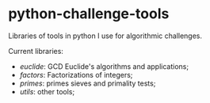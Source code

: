 # python-challenge-tools
Libraries of tools in python I use for algorithmic challenges.

Current libraries:
*   *euclide*: GCD Euclide's algorithms and applications;
*   *factors*: Factorizations of integers;
*   *primes*: primes sieves and primality tests;
*   *utils*: other tools;
